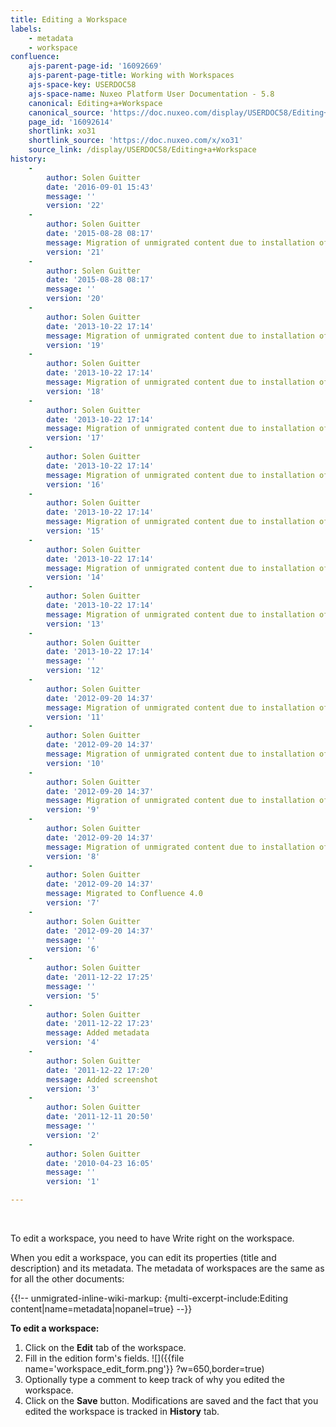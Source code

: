 ```yaml
---
title: Editing a Workspace
labels:
    - metadata
    - workspace
confluence:
    ajs-parent-page-id: '16092669'
    ajs-parent-page-title: Working with Workspaces
    ajs-space-key: USERDOC58
    ajs-space-name: Nuxeo Platform User Documentation - 5.8
    canonical: Editing+a+Workspace
    canonical_source: 'https://doc.nuxeo.com/display/USERDOC58/Editing+a+Workspace'
    page_id: '16092614'
    shortlink: xo31
    shortlink_source: 'https://doc.nuxeo.com/x/xo31'
    source_link: /display/USERDOC58/Editing+a+Workspace
history:
    - 
        author: Solen Guitter
        date: '2016-09-01 15:43'
        message: ''
        version: '22'
    - 
        author: Solen Guitter
        date: '2015-08-28 08:17'
        message: Migration of unmigrated content due to installation of a new plugin
        version: '21'
    - 
        author: Solen Guitter
        date: '2015-08-28 08:17'
        message: ''
        version: '20'
    - 
        author: Solen Guitter
        date: '2013-10-22 17:14'
        message: Migration of unmigrated content due to installation of a new plugin
        version: '19'
    - 
        author: Solen Guitter
        date: '2013-10-22 17:14'
        message: Migration of unmigrated content due to installation of a new plugin
        version: '18'
    - 
        author: Solen Guitter
        date: '2013-10-22 17:14'
        message: Migration of unmigrated content due to installation of a new plugin
        version: '17'
    - 
        author: Solen Guitter
        date: '2013-10-22 17:14'
        message: Migration of unmigrated content due to installation of a new plugin
        version: '16'
    - 
        author: Solen Guitter
        date: '2013-10-22 17:14'
        message: Migration of unmigrated content due to installation of a new plugin
        version: '15'
    - 
        author: Solen Guitter
        date: '2013-10-22 17:14'
        message: Migration of unmigrated content due to installation of a new plugin
        version: '14'
    - 
        author: Solen Guitter
        date: '2013-10-22 17:14'
        message: Migration of unmigrated content due to installation of a new plugin
        version: '13'
    - 
        author: Solen Guitter
        date: '2013-10-22 17:14'
        message: ''
        version: '12'
    - 
        author: Solen Guitter
        date: '2012-09-20 14:37'
        message: Migration of unmigrated content due to installation of a new plugin
        version: '11'
    - 
        author: Solen Guitter
        date: '2012-09-20 14:37'
        message: Migration of unmigrated content due to installation of a new plugin
        version: '10'
    - 
        author: Solen Guitter
        date: '2012-09-20 14:37'
        message: Migration of unmigrated content due to installation of a new plugin
        version: '9'
    - 
        author: Solen Guitter
        date: '2012-09-20 14:37'
        message: Migration of unmigrated content due to installation of a new plugin
        version: '8'
    - 
        author: Solen Guitter
        date: '2012-09-20 14:37'
        message: Migrated to Confluence 4.0
        version: '7'
    - 
        author: Solen Guitter
        date: '2012-09-20 14:37'
        message: ''
        version: '6'
    - 
        author: Solen Guitter
        date: '2011-12-22 17:25'
        message: ''
        version: '5'
    - 
        author: Solen Guitter
        date: '2011-12-22 17:23'
        message: Added metadata
        version: '4'
    - 
        author: Solen Guitter
        date: '2011-12-22 17:20'
        message: Added screenshot
        version: '3'
    - 
        author: Solen Guitter
        date: '2011-12-11 20:50'
        message: ''
        version: '2'
    - 
        author: Solen Guitter
        date: '2010-04-23 16:05'
        message: ''
        version: '1'

---
```

&nbsp;

To edit a workspace, you need to have Write right on the workspace.

When you edit a workspace, you can edit its properties (title and description) and its metadata. The metadata of workspaces are the same as for all the other documents:

{{!-- unmigrated-inline-wiki-markup: {multi-excerpt-include:Editing content|name=metadata|nopanel=true} --}}

**To edit a workspace:**

1.  Click on the **Edit** tab of the workspace.
2.  Fill in the edition form's fields.
    ![]({{file name='workspace_edit_form.png'}} ?w=650,border=true)
3.  Optionally type a comment to keep track of why you edited the workspace.
4.  Click on the **Save** button.
    Modifications are saved and the fact that you edited the workspace is tracked in **History** tab.

&nbsp;